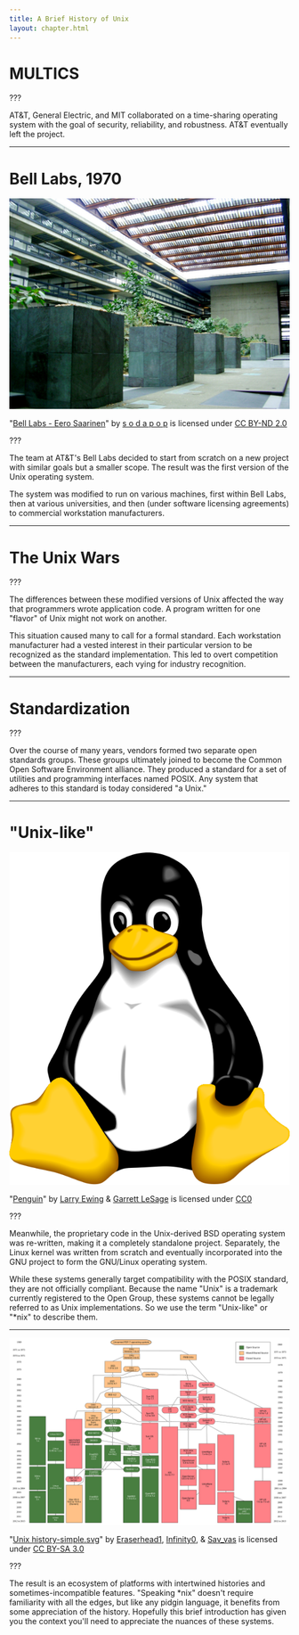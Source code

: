 ```yaml
---
title: A Brief History of Unix
layout: chapter.html
---
```


# MULTICS

???

AT&T, General Electric, and MIT collaborated on a time-sharing operating system
with the goal of security, reliability, and robustness. AT&T eventually left
the project.

---

# Bell Labs, 1970

![AT&T Bell Labs](bell-labs.jpg)

"[Bell Labs - Eero
Saarinen](https://www.flickr.com/photos/sodapop81/2412025709/)" by [s o d a p o
p](https://www.flickr.com/photos/sodapop81/) is licensed under [CC BY-ND
2.0](https://creativecommons.org/licenses/by-nd/2.0/)

???

The team at AT&T's Bell Labs decided to start from scratch on a new project
with similar goals but a smaller scope. The result was the first version of the
Unix operating system.

The system was modified to run on various machines, first within Bell Labs,
then at various universities, and then (under software licensing agreements) to
commercial workstation manufacturers.

---

# The Unix Wars

???

The differences between these modified versions of Unix affected the way that
programmers wrote application code. A program written for one "flavor" of Unix
might not work on another.

This situation caused many to call for a formal standard. Each workstation
manufacturer had a vested interest in their particular version to be recognized
as the standard implementation. This led to overt competition between the
manufacturers, each vying for industry recognition.

---

# Standardization

???

Over the course of many years, vendors formed two separate open standards
groups. These groups ultimately joined to become the Common Open Software
Environment alliance. They produced a standard for a set of utilities and
programming interfaces named POSIX. Any system that adheres to this standard is
today considered "a Unix."

---

# "Unix-like"

![Linux Penguin](penguin.svg)

"[Penguin](http://www.home.unix-ag.org/simon/penguin/)" by [Larry
Ewing](http://www.isc.tamu.edu/~lewing/) & [Garrett
LeSage](https://github.com/garrett/Tux) is licensed under
[CC0](http://creativecommons.org/publicdomain/zero/1.0/deed.en)

???

Meanwhile, the proprietary code in the Unix-derived BSD operating system was
re-written, making it a completely standalone project. Separately, the Linux
kernel was written from scratch and eventually incorporated into the GNU
project to form the GNU/Linux operating system.

While these systems generally target compatibility with the POSIX standard,
they are not officially compliant. Because the name "Unix" is a trademark
currently registered to the Open Group, these systems cannot be legally
referred to as Unix implementations. So we use the term "Unix-like" or "\*nix"
to describe them.

---

![A diagram showing the key Unix and Unix-like operating systems](unix-history.svg)

"[Unix
history-simple.svg](https://en.wikipedia.org/wiki/File:Unix_history-simple.svg)"
by [Eraserhead1](https://commons.wikimedia.org/wiki/User:Eraserhead1),
[Infinity0](https://commons.wikimedia.org/wiki/User:Infinity0), &
[Sav_vas](https://commons.wikimedia.org/wiki/User:Sav_vas) is licensed under
[CC BY-SA 3.0](https://creativecommons.org/licenses/by-sa/3.0/)

???

The result is an ecosystem of platforms with intertwined histories and
sometimes-incompatible features. "Speaking \*nix" doesn't require familiarity
with all the edges, but like any pidgin language, it benefits from some
appreciation of the history. Hopefully this brief introduction has given you
the context you'll need to appreciate the nuances of these systems.
